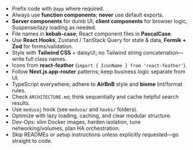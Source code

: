 - Prefix code with `@app` where required.
- Always use **function components**; **never** use default exports.
- **Server components** for dumb UI; **client components** for browser logic, Suspense/lazy loading as needed.
- File names in **kebab-case**; React component files in **PascalCase**.
- Use **React Hooks**, Zustand / TanStack Query for state & data, **Formik + Zod** for forms/validation.
- Style with **Tailwind CSS** + daisyUI; no Tailwind string concatenation—write full class names.
- Icons from **react-feather** (`import { IconName } from 'react-feather'`).
- Follow **Next.js app-router** patterns; keep business logic separate from UI.
- TypeScript everywhere; adhere to **AirBnB** style and **biome** lint/format rules.
- Check `ARCHITECTURE.md`; think sequentially and cache helpful search results.
- Use `medusaj` hook (see `medusa/` and `hooks/` folders).
- Optimize with lazy loading, caching, and clear modular structure.
- Dev-Ops: slim Docker images, harden isolation, tune networking/volumes, plan HA orchestration.
- Skip READMEs or setup instructions unless explicitly requested—go straight to code.
